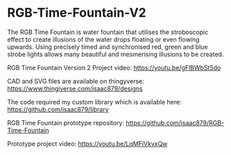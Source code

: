 # RGB-Time-Fountain-V2

The RGB Time Fountain is water fountain that utilises the stroboscopic effect to create illusions of the water drops floating or even flowing upwards. Using precisely timed and synchronised red, green and blue strobe lights allows many beautiful and mesmerising illusions to be created. 

RGB Time Fountain Version 2 Project video: https://youtu.be/gFlBWbSt5do

CAD and SVG files are available on thingyverse: https://www.thingiverse.com/isaac879/designs

The code required my custom library which is available here: https://github.com/isaac879/Iibrary

RGB Time Fountain prototype repository: https://github.com/isaac879/RGB-Time-Fountain

Prototype project video: https://youtu.be/LqMFiVkvxQw
